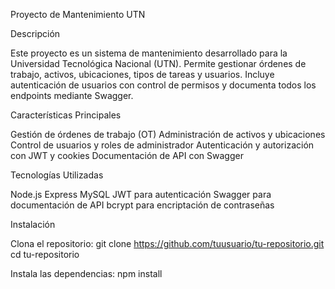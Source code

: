 Proyecto de Mantenimiento UTN

Descripción

Este proyecto es un sistema de mantenimiento desarrollado para la Universidad Tecnológica Nacional (UTN). Permite gestionar órdenes de trabajo, activos, ubicaciones, tipos de tareas y usuarios. Incluye autenticación de usuarios con control de permisos y documenta todos los endpoints mediante Swagger.


Características Principales

Gestión de órdenes de trabajo (OT)
Administración de activos y ubicaciones
Control de usuarios y roles de administrador
Autenticación y autorización con JWT y cookies
Documentación de API con Swagger


Tecnologías Utilizadas

Node.js
Express
MySQL
JWT para autenticación
Swagger para documentación de API
bcrypt para encriptación de contraseñas


Instalación

Clona el repositorio:
git clone https://github.com/tuusuario/tu-repositorio.git
cd tu-repositorio

Instala las dependencias:
npm install